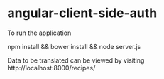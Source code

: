 angular-client-side-auth
========================

To run the application 

npm install && bower install && node server.js

Data to be translated can be viewed by visiting
 http://localhost:8000/recipes/

